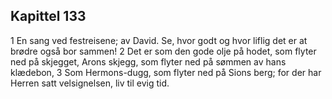 ## Kapittel 133

1 En sang ved festreisene; av David. Se, hvor godt og hvor liflig det er at brødre også bor sammen!
2 Det er som den gode olje på hodet, som flyter ned på skjegget, Arons skjegg, som flyter ned på sømmen av hans klædebon,
3 Som Hermons-dugg, som flyter ned på Sions berg; for der har Herren satt velsignelsen, liv til evig tid.
